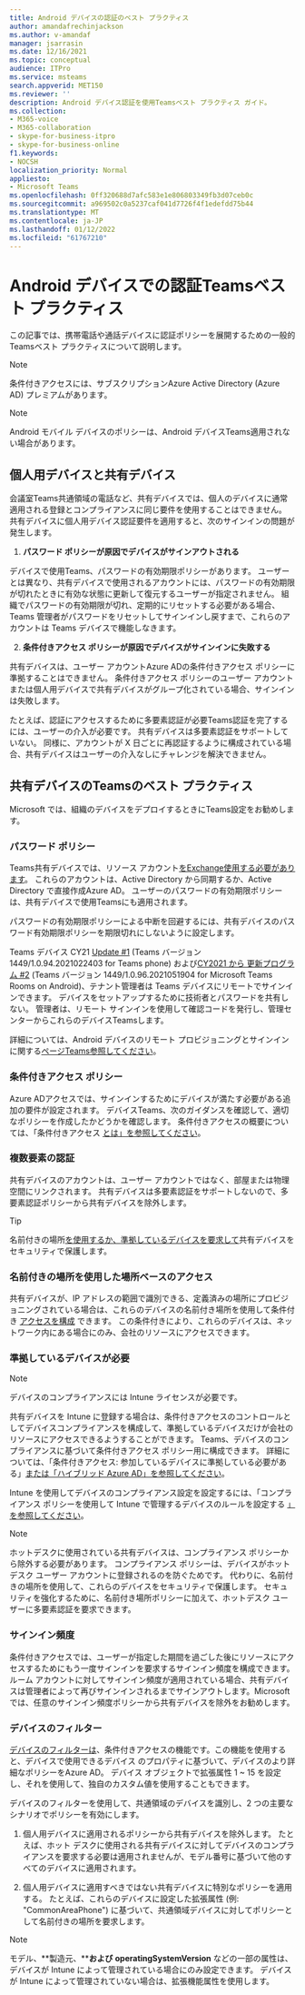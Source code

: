 ```yaml
---
title: Android デバイスの認証のベスト プラクティス
author: amandafrechinjackson
ms.author: v-amandaf
manager: jsarrasin
ms.date: 12/16/2021
ms.topic: conceptual
audience: ITPro
ms.service: msteams
search.appverid: MET150
ms.reviewer: ''
description: Android デバイス認証を使用Teamsベスト プラクティス ガイド。
ms.collection:
- M365-voice
- M365-collaboration
- skype-for-business-itpro
- skype-for-business-online
f1.keywords:
- NOCSH
localization_priority: Normal
appliesto:
- Microsoft Teams
ms.openlocfilehash: 0ff320688d7afc583e1e806803349fb3d07ceb0c
ms.sourcegitcommit: a969502c0a5237caf041d7726f4f1edefdd75b44
ms.translationtype: MT
ms.contentlocale: ja-JP
ms.lasthandoff: 01/12/2022
ms.locfileid: "61767210"
---
```

# <a name="authentication-best-practices-for-teams-android-devices"></a>Android デバイスでの認証Teamsベスト プラクティス

この記事では、携帯電話や通話デバイスに認証ポリシーを展開するための一般的Teamsベスト プラクティスについて説明します。

>[!NOTE]
>条件付きアクセスには、サブスクリプションAzure Active Directory (Azure AD) プレミアムがあります。

>[!NOTE]
>Android モバイル デバイスのポリシーは、Android デバイスTeams適用されない場合があります。


## <a name="personal-and-shared-devices"></a>個人用デバイスと共有デバイス

会議室Teams共通領域の電話など、共有デバイスでは、個人のデバイスに通常適用される登録とコンプライアンスに同じ要件を使用することはできません。 共有デバイスに個人用デバイス認証要件を適用すると、次のサインインの問題が発生します。

1.  **パスワード ポリシーが原因でデバイスがサインアウトされる**

デバイスで使用Teams、パスワードの有効期限ポリシーがあります。 ユーザーとは異なり、共有デバイスで使用されるアカウントには、パスワードの有効期限が切れたときに有効な状態に更新して復元するユーザーが指定されません。 組織でパスワードの有効期限が切れ、定期的にリセットする必要がある場合、Teams 管理者がパスワードをリセットしてサインインし戻すまで、これらのアカウントは Teams デバイスで機能しなきます。

2.  **条件付きアクセス ポリシーが原因でデバイスがサインインに失敗する**

共有デバイスは、ユーザー アカウントAzure ADの条件付きアクセス ポリシーに準拠することはできません。 条件付きアクセス ポリシーのユーザー アカウントまたは個人用デバイスで共有デバイスがグループ化されている場合、サインインは失敗します。

たとえば、認証にアクセスするために多要素認証が必要Teams認証を完了するには、ユーザーの介入が必要です。 共有デバイスは多要素認証をサポートしていない。 同様に、アカウントが X 日ごとに再認証するように構成されている場合、共有デバイスはユーザーの介入なしにチャレンジを解決できません。

## <a name="best-practices-for-teams-shared-device-deployments"></a>共有デバイスのTeamsのベスト プラクティス

Microsoft では、組織のデバイスをデプロイするときにTeams設定をお勧めします。

### <a name="password-policy"></a>**パスワード ポリシー**

Teams共有デバイスでは、リソース アカウント[をExchange使用する必要があります](/exchange/recipients-in-exchange-online/manage-resource-mailboxes)。 これらのアカウントは、Active Directory から同期するか、Active Directory で直接作成Azure AD。 ユーザーのパスワードの有効期限ポリシーは、共有デバイスで使用Teamsにも適用されます。

パスワードの有効期限ポリシーによる中断を回避するには、共有デバイスのパスワード有効期限ポリシーを期限切れにしないように設定します。

Teams デバイス CY21 [Update #1](https://support.microsoft.com/office/what-s-new-in-microsoft-teams-devices-eabf4d81-acdd-4b23-afa1-9ee47bb7c5e2#ID0EBD=Desk_phones) (Teams バージョン 1449/1.0.94.2021022403 for Teams phone) および[CY2021 から 更新プログラム #2](https://support.microsoft.com/office/what-s-new-in-microsoft-teams-devices-eabf4d81-acdd-4b23-afa1-9ee47bb7c5e2#ID0EBD=Teams_Rooms_on_Android) (Teams バージョン 1449/1.0.96.2021051904 for Microsoft Teams Rooms on Android)、テナント管理者は Teams デバイスにリモートでサインインできます。 デバイスをセットアップするために技術者とパスワードを共有しない。 管理者は、リモート サインインを使用して確認コードを発行し、管理センターからこれらのデバイスTeamsします。

詳細については、Android デバイスのリモート プロビジョニングとサインインに関する[ページTeams参照してください](/MicrosoftTeams/devices/remote-provision-remote-login)。 

### <a name="conditional-access-policies"></a>**条件付きアクセス ポリシー**

Azure ADアクセスでは、サインインするためにデバイスが満たす必要がある追加の要件が設定されます。 デバイスTeams、次のガイダンスを確認して、適切なポリシーを作成したかどうかを確認します。 条件付きアクセスの概要については、「条件付きアクセス [とは」を参照してください](/azure/active-directory/conditional-access/overview)。

### <a name="multi-factor-authentication"></a>複数要素の認証

共有デバイスのアカウントは、ユーザー アカウントではなく、部屋または物理空間にリンクされます。 共有デバイスは多要素認証をサポートしないので、多要素認証ポリシーから共有デバイスを除外します。

>[!TIP]
>名前付きの場所[を使用するか、](/azure/active-directory/conditional-access/location-condition)[準拠しているデバイスを要求して](/azure/active-directory/conditional-access/howto-conditional-access-policy-compliant-device)共有デバイスをセキュリティで保護します。

### <a name="location-based-access-with-named-locations"></a>名前付きの場所を使用した場所ベースのアクセス

共有デバイスが、IP アドレスの範囲で識別できる、定義済みの場所にプロビジョニングされている場合は、これらのデバイスの名前付き場所を使用して条件付き [アクセスを構成](/azure/active-directory/conditional-access/location-condition) できます。 この条件付きにより、これらのデバイスは、ネットワーク内にある場合にのみ、会社のリソースにアクセスできます。

### <a name="require-compliant-device"></a>準拠しているデバイスが必要

>[!NOTE]
>デバイスのコンプライアンスには Intune ライセンスが必要です。

共有デバイスを Intune に登録する場合は、条件付きアクセスのコントロールとしてデバイスコンプライアンスを構成して、準拠しているデバイスだけが会社のリソースにアクセスできるようすることができます。 Teams、デバイスのコンプライアンスに基づいて条件付きアクセス ポリシー用に構成できます。 詳細については、「条件付きアクセス: 参加しているデバイスに準拠している必要がある」[または「ハイブリッド Azure AD」を参照してください](/azure/active-directory/conditional-access/howto-conditional-access-policy-compliant-device)。

Intune を使用してデバイスのコンプライアンス設定を設定するには、「コンプライアンス ポリシーを使用して Intune で管理するデバイスのルールを設定する [」を参照してください](/intune/protect/device-compliance-get-started)。

>[!NOTE]
> ホットデスクに使用されている共有デバイスは、コンプライアンス ポリシーから除外する必要があります。 コンプライアンス ポリシーは、デバイスがホットデスク ユーザー アカウントに登録されるのを防ぐためです。 代わりに、名前付きの場所を使用して、これらのデバイスをセキュリティで保護します。
> セキュリティを強化するために、名前付き[](/azure/active-directory/authentication/tutorial-enable-azure-mfa)場所ポリシーに加えて、ホットデスク ユーザーに多要素認証を要求できます。

### <a name="sign-in-frequency"></a>サインイン頻度

条件付きアクセスでは、ユーザー[](/azure/active-directory/conditional-access/howto-conditional-access-session-lifetime#user-sign-in-frequency)が指定した期間を過ごした後にリソースにアクセスするためにもう一度サインインを要求するサインイン頻度を構成できます。 ルーム アカウントに対してサインイン頻度が適用されている場合、共有デバイスは管理者によって再びサインインされるまでサインアウトします。Microsoft では、任意のサインイン頻度ポリシーから共有デバイスを除外をお勧めします。

### <a name="filters-for-devices"></a>デバイスのフィルター

[デバイスのフィルターは](/azure/active-directory/conditional-access/concept-condition-filters-for-devices)、条件付きアクセスの機能です。この機能を使用すると、デバイスで使用できるデバイス のプロパティに基づいて、デバイスのより詳細なポリシーをAzure AD。 デバイス オブジェクトで拡張属性 1 ~ 15 を設定し、それを使用して、独自のカスタム値を使用することもできます。

デバイスのフィルターを使用して、共通領域のデバイスを識別し、2 つの主要なシナリオでポリシーを有効にします。

1.  個人用デバイスに適用されるポリシーから共有デバイスを除外します。 たとえば、ホット デスクに使用される共有デバイスに対してデバイスのコンプライアンスを要求する必要は適用されませんが、モデル番号に基づいて他のすべてのデバイスに適用されます。

2.  個人用デバイスに適用すべきではない共有デバイスに特別なポリシーを適用する。 たとえば、これらのデバイスに設定した拡張属性 (例: "CommonAreaPhone") に基づいて、共通領域デバイスに対してポリシーとして名前付きの場所を要求します。

>[!NOTE] 
> モデル、**製造元、****および** **operatingSystemVersion** などの一部の属性は、デバイスが Intune によって管理されている場合にのみ設定できます。 デバイスが Intune によって管理されていない場合は、拡張機能属性を使用します。
